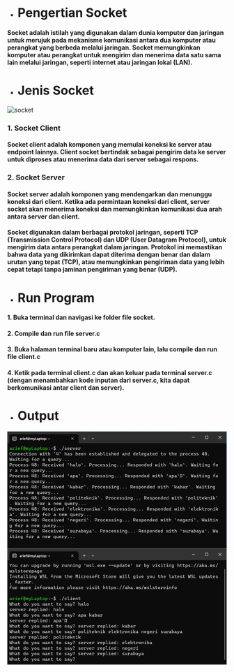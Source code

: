 - # __Pengertian Socket__
#### Socket adalah istilah yang digunakan dalam dunia komputer dan jaringan untuk merujuk pada mekanisme komunikasi antara dua komputer atau perangkat yang berbeda melalui jaringan. Socket memungkinkan komputer atau perangkat untuk mengirim dan menerima data satu sama lain melalui jaringan, seperti internet atau jaringan lokal (LAN).

- # __Jenis Socket__
![socket](https://th.bing.com/th/id/OIP.2cL5twm5_ixX-3TeaEWEIQHaFL?pid=ImgDet&rs=1)
### 1. Socket Client
#### Socket client adalah komponen yang memulai koneksi ke server atau endpoint lainnya. Client socket bertindak sebagai pengirim data ke server untuk diproses atau menerima data dari server sebagai respons.
### 2. Socket Server
#### Socket server adalah komponen yang mendengarkan dan menunggu koneksi dari client. Ketika ada permintaan koneksi dari client, server socket akan menerima koneksi dan memungkinkan komunikasi dua arah antara server dan client.
#### Socket digunakan dalam berbagai protokol jaringan, seperti TCP (Transmission Control Protocol) dan UDP (User Datagram Protocol), untuk mengirim data antara perangkat dalam jaringan. Protokol ini memastikan bahwa data yang dikirimkan dapat diterima dengan benar dan dalam urutan yang tepat (TCP), atau memungkinkan pengiriman data yang lebih cepat tetapi tanpa jaminan pengiriman yang benar (UDP).
- # __Run Program__
#### 1. Buka terminal dan navigasi ke folder file socket.
#### 2. Compile dan run file server.c
#### 3. Buka halaman terminal baru atau komputer lain, lalu compile dan run file client.c
#### 4. Ketik pada terminal client.c dan akan keluar pada terminal server.c (dengan menambahkan kode inputan dari server.c, kita dapat berkomunikasi antar client dan server).
- # __Output__
![output](https://github.com/qiau/Konsep-Jaringan/blob/main/assets/WhatsApp%20Image%202023-09-08%20at%206.21.21%20PM.jpeg)

